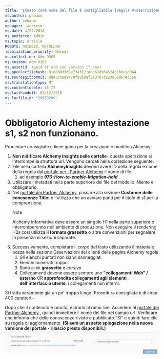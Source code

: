 ```yaml
---
title: 'stesso come nome del file è consigliabile [regola #-descrizione]'
ms.author: pebaum
author: pebaum
manager: jackiesm
ms.date: 4/27/2018
ms.audience: Admin
ms.topic: article
ROBOTS: NOINDEX, NOFOLLOW
localization_priority: Normal
ms.collection: Adm_O365
ms.custom: Adm_O365
ms.assetid: (guid of old soc version if any)
ms.openlocfilehash: 01d8b03209e734f1218de61d964524b1b9e1d044
ms.sourcegitcommit: dd43cc0a9470f98b8ef2a3787c823801d674c666
ms.translationtype: MT
ms.contentlocale: it-IT
ms.lasthandoff: 02/12/2019
ms.locfileid: "29939299"
---
```

# <a name="required-alchemy-header-h1-h2s-dont-work"></a>Obbligatorio Alchemy intestazione s1, s2 non funzionano.
Procedure consigliate e linee guida per la creazione e modifica Alchemy:

1. **Non nidificare Alchemy Insights nelle cartelle**- questa operazione si interrompe la struttura url. Vengono cercati nella correzione seguente.
1. File nella cartella **AlchemyInsights** devono avere ID della regola e nome della regola dal [portale per i Partner Alchemy](https://alchemyportal.azurewebsites.net) il nome di file.
    1. ad esempio ***976-How-to-enable-litigation-hold***
1. Utilizzare i metadati nella parte superiore del file del modello. Niente è obbligatorio.
1. Nel [portale dei Partner Alchemy](https://alchemyportal.azurewebsites.net), passare alla sezione **Customer delle conoscenze Title:** e l'utilizzo che un avviare punti per il titolo di s1 per la comprensione. 
    > [!NOTE]
    > Alchemy informativa deve essere un singolo H1 nella parte superiore o interromperanno nell'ambiente di produzione. Non eseguire il rendering H2s così utilizza **il formato grassetto** o altre convenzioni per segnalare la presenza di sezioni separate.
1. Successivamente, completare il corpo del testo utilizzando il materiale bozza nella sezione Osservazioni dei clienti della pagina Alchemy regola
    1. Gli elenchi puntati non siano danneggiati
    1. Elenchi numerati troppo
    1. Sono a-ok **grassetto** e *corsivo*
    1. Collegamenti devono essere sempre uno **"collegamenti Web" / esterno** OR **approfondita collegamenti agli elementi dell'interfaccia utente**, i collegamenti non interni.

Si tratta veramente già un po' troppo lungo. Procedura consigliata è di circa 400 caratteri--

Dopo che il contenuto è pronto, estrarlo al ramo live. Accedere al [portale dei Partner Alchemy](https://alchemyportal.azurewebsites.net) , quindi immettere il nome del file nel campo url. Verificare che informa che delle conoscenze rivisto e pubblicato "Sì" e quindi fare clic su regola di aggiornamento. **(Si avrà un aspetto spiegazione nella nuova versione del portale - rilascio presto disponibili.)** 
 ![campo url](media/for-content-team.PNG)

